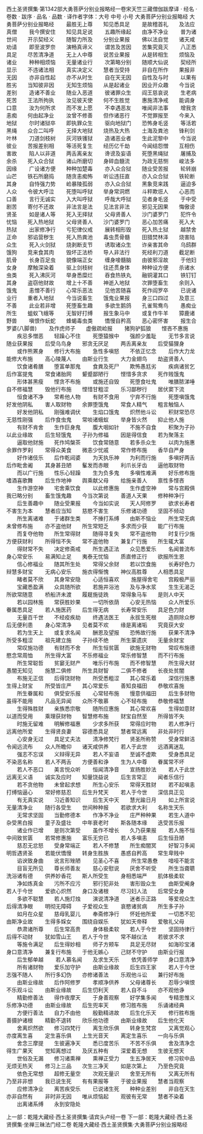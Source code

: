 西土圣贤撰集·第1342部大勇菩萨分别业报略经一卷宋天竺三藏僧伽跋摩译
· 经名 · 卷数 · 跋序
· 品名 · 品数 · 译作者字体：大号 中号 小号
大勇菩萨分别业报略经
大勇菩萨分别业报略经
　　最胜无上尊　　知见悉具足
　　是故稽首礼　　及法应真僧
　　我今撰安住　　知见具足说
　　五趣所缘起　　由净不净业
　　普为诸世间　　开示契经义
　　随智力所及　　分别业果报
　　佛以法自觉　　诸天咸劝请
　　即至波罗奈　　演畅真谛义
　　谓苦及苦因　　苦集究竟灭
　　八正悉具足　　尽苦清净道
　　无上人中尊　　说苦业果报
　　从是转相生　　烦恼及诸业
　　种种相烦恼　　无量诸业行
　　次第略分别　　随顺大仙说
　　契经所显示　　不违诸法相
　　真实决定义　　慧者当受持
　　非自在所作　　果报非无因
　　亦非自性起　　亦不从时生
　　自在天无因　　自性及与时
　　以果有胜劣　　当知彼非因
　　无知生烦恼　　从是起诸业
　　因业开众趣　　今当说差别
　　造诸不善业　　随业入恶道
　　彼诸罪众生　　阎王慈哀说
　　生老病死苦　　王法所拘执
　　汝见彼天使　　何不生胜觉
　　惠施清净戒　　能调身口意
　　汝为何所求　　而不发上愿
　　不幸遇恶友　　唯闻非法事
　　增我贪恚痴　　何由起净业
　　汝曾不修善　　但作诸恶行
　　不觉罪报至　　今来入地狱
　　尔时诸狱卒　　即执罪众生
　　驱向地狱门　　恐怖身毛竖
　　等活若黑绳　　众合二叫呼
　　无择大地狱　　烧热及大热
　　土海及粪池　　锋利剑叶林
　　刀道剑枝树　　灰河铁镬狱
　　造诸恶业者　　生此泥黎中
　　今当说彼业　　苦报差别相
　　等活死复生　　经历亿千劫
　　今闻结怨憎　　互相伤害故
　　陷人以非道　　两舌离亲友
　　谗谤及妄语　　死堕黑绳狱
　　屠捕及余杀　　死入众合狱
　　诸山所磨切　　身碎血髓流
　　为政无慈恻　　峻法多因缘
　　广设诸方便　　种种加楚毒
　　亦入众合狱　　随业受苦报
　　轮转崩山芒　　铁石所磨捣
　　随贪恚痴怖　　听讼违抂直
　　亦入众合狱　　铁轮断其身
　　自恃强力势　　崄暴陵孤弱
　　亦入众合狱　　黑象竞来践
　　逼迫多人众　　令彼大呼泣
　　死堕叫呼狱　　举身常洞燃
　　斗秤欺诳人　　心恶而口善
　　言行无诚实　　入大叫呼狱
　　呼哉大呼狱　　见者身毛竖
　　于中受剧苦　　寄付不还故
　　非法言是法　　见法言非法
　　邪见无因果　　悔傲谤贤圣
　　如是诸人等　　死入无择狱
　　父母贤善人　　沙门婆罗门
　　犯忤令忧恼　　死入热地狱
　　父母贤善人　　沙门婆罗门
　　恶心加苦痛　　死入大热狱
　　出家修净行　　亏犯律仪戒
　　展转相形毁　　死入热土狱
　　越禁舍正命　　邪谄营秽生
　　死入热粪池　　毒虫贯骨髓
　　田猎焚林泽　　烧害陆众生
　　死入火剑狱　　烧剥断支节
　　诱取诸众生　　诈亲害其命
　　乌鸱群饿狗　　竞来食其肉
　　毁坏正法桥　　导人非法行
　　死经利刀道　　截足断肌骨
　　长身百足虫　　貌像端正女
　　缠身唼髓脑　　由彼邪淫故
　　于他妇女身　　摩触深染着
　　驱上剑枝树　　往还贯身体
　　种种设方便　　杀诸水虫类
　　死入沸灰河　　举身悉糜烂
　　吞食热铁丸　　融铜灌其口
　　铁钉钉其身　　盗窃他财故
　　增上十不善　　神逝入地狱
　　次罪堕畜生　　余则入饿鬼
　　恚憎不善行　　心常乐恶法
　　见他苦随喜　　死作阎罗卒
　　已说诸业行　　重者入地狱
　　今当说畜生　　饿鬼业果报
　　身三口四过　　及意三不善
　　此业若非增　　死堕畜生趣
　　多欲生鹅鸽　　孔雀鸳鸯鸟
　　愚痴业所生　　蛆蚁飞蛾等
　　无智好打缚　　报生象马中
　　或复作牛羊　　獐鹿诸野兽
　　嗔恨作蚖蛇　　蜂蝎毒虫类
　　憍慢自矜高　　恶心密怀害
　　报生合罗婆(八脚兽)
　　及作虎师子　　虚傲疏崄报
　　猪狗驴狐狼　　悭吝不惠施
　　疾忌多憎恶　　轻躁心不住
　　死堕猿猴中　　强颜少羞耻
　　无节多言说　　随业获果报
　　后受乌鸟身　　邪贪无厌足
　　两舌离亲友　　后受猫狸身
　　或作熊罴身　　修行大布施
　　急性多嗔怒　　不依正忆念
　　后作大力龙　　能修大布施
　　高心陵蔑人　　由斯业行生
　　大力金翅鸟　　劫盗贤善人
　　饮食诸肴膳　　堕富单那鬼
　　食粪及死尸　　欺怖愚尪劣
　　疾病诸贫乞　　后作富提鬼
　　常食诸胎网　　颦蹙鄙陋行
　　悭惜多贪求　　死作贱饿鬼
　　形体甚黑瘦　　悭贪不布施
　　或施还自毁　　死堕食吐鬼
　　唯膳脓涕唾　　自不修福慧
　　毁他行布施　　悭惜甘粗涩
　　乐习鄙秽行　　居伏窦下流
　　恒食诸不净　　常希他人物
　　有财不食用　　宁弃不行施
　　死堕嗔饿鬼　　好发他阴私
　　害人取财物　　余罪堕饿鬼
　　常食人精气　　粗言触恼人
　　好发他阴私　　刚强难调伏
　　生焰口饿鬼　　炽然他斗讼
　　积财常恐尽　　无慈性刚强
　　后作食虫鬼　　常啖诸蛾蚁
　　举身皆火然　　抑止他人施
　　有财不肯舍　　生作巨身鬼
　　腹大咽如针　　不施不自食
　　积聚为子孙　　以此业缘故
　　后生轻饿鬼　　子孙为修福
　　因是得信食　　若为聚落主
　　逼取他财施　　死作鸠槃茶
　　饮食常随意　　若多杀众生
　　以肉为施惠　　余罪作罗刹
　　常得众美食　　微恚少忧戚
　　常作修布施　　香华自严身
　　好作诸伎乐　　后作乾闼婆
　　为天执乐神　　为利而行施
　　多嗔好两舌　　后作毗舍阇
　　其身甚丑陋　　髼发而赤眼
　　利爪长牙齿　　逼他取财物
　　而以广行施　　性乐心轻躁
　　生为负多鬼　　多嗔性难满
　　好乐修布施　　嗜酒喜歌舞
　　后生作地神　　舆乘献父母
　　给施亲善人　　禀性多悭吝
　　生作游空神　　宅舍乘饮食
　　以此修惠施　　生作虚空神
　　常与宫殿俱　　我已略分别
　　畜生饿鬼趣　　今当次第说
　　善道人天果　　修种种净行
　　后生善趣中　　随业受果报
　　今当如实说　　天人阿修罗
　　欲求长寿者　　不害生为本
　　慧者应当知　　慈愍不害生
　　乐修诸功德　　坚固不倾动
　　所生离诸难　　于诸群生类
　　不捶打系缚　　由斯不恼业
　　所生常无病　　未曾修布施
　　亦不盗他财　　所生常短乏
　　多求而少获　　能广行布施
　　而复夺他物　　所生常得财
　　随得寻复失　　常不盗他物
　　时复行少施　　方便获财利
　　所得恒不失　　常不盗他物
　　兼复广行施　　所生辄大富
　　得财常不失　　决定修斋戒
　　所生遇正法　　众见悉爱乐
　　名闻普流布　　身心常安乐
　　易满知止足　　夷泰无忧恼
　　质直修正行　　欲报所生恩
　　信心修福业　　随其所生处
　　常得父余财　　若以饮食施
　　长寿好色力　　辩慧多财宝
　　无病心安乐　　施衣得惭愧
　　神仪高胜尊　　人相悉具足
　　睹者莫不欣　　其身常安隐
　　心适恒喜欢
　　施屋得舍宅　　宫殿极严丽
　　宝藏悉盈满　　众具随所欲
　　若施井浴池　　及与净水浆
　　生生无渴乏　　所欲常随意
　　桥船济未渡　　履屣施徒跣
　　常得象马车　　是则人中天
　　若以园林施　　常获胜妙果
　　一切所依荫　　心安无热恼
　　众人所爱乐　　眷属悉具足
　　若人施医药　　后生得无病
　　长寿常安乐　　具足色力财
　　无量百千世　　不经疫疾劫
　　终遇法医王　　永拔生死根
　　造厕除众秽　　后无便利患
　　身心常清净　　见者莫不欢
　　缘是离诸垢　　究竟获大安
　　若为生天上　　或复求名闻
　　酬恩及望报　　恐怖故行施
　　获果不清净　　所受多粗涩
　　祖先建立施　　子孙续不绝
　　所生蒙遗庆　　无量余财宝
　　常叹施功德　　有财而不舍
　　所生恒贫匮　　欲施无财物
　　常叹布施德　　愍念常周恤
　　所生得大富　　不乐修福业
　　常乐修智慧　　而不行布施
　　所生常聪哲　　贫窭无财产
　　唯乐行布施　　而不修智慧
　　所生得大财　　愚闇无知见
　　施慧二俱修　　所生具财智
　　二俱不修者　　长夜处贫闇
　　布施无正信　　后得饶财物
　　所受悉粗涩　　其心常乐着
　　深信行施惠　　生得上财宝
　　所受皆庄严　　其心常爱乐
　　善知良福田　　恭敬欢喜施
　　所生眷属和　　俱受安乐报
　　心常轻布施　　慢意供福田
　　后生多财物　　虽得不能用
　　凡品无异闻　　众所不敬慕
　　心不轻布施　　恭敬修福慧
　　生得殊胜财　　亲族悉宗敬
　　随所应惠施　　其心常欢喜
　　生得如意财　　以道而受用
　　乘理获财物　　智慧修布施
　　财宝自然至　　所得皆不失
　　时施无留难　　明解修福惠
　　少求多所获　　常得应时物
　　若人修净行　　远离他所爱
　　生得贤良妻　　容德悉具足
　　慧者常远离　　非处非时行
　　心安身无过　　具足丈夫法
　　清净修梵行　　贤圣所称赞
　　受身常鲜洁　　令闻远流布
　　众人所瞻仰　　诸天咸供养
　　若人于此世　　远酒离迷乱
　　强志不忘误　　义辩得无异
　　若人不妄语　　至诚不虚欺
　　受身悉具足　　不染恶名称
　　若人不两舌　　方便善和诤
　　生为人中尊　　眷属常不坏
　　若人不恶口　　美言悦众听
　　恒闻清净音　　宣扬胜妙法
　　若人于此世　　远离无义语
　　诚实及应时　　知量饶益说
　　后生言常正　　闻者乐信行
　　若不贪他物　　未曾起求想
　　所生心安乐　　常得天胜财
　　若不起嗔恚　　打缚恼逼心
　　常好修慈忍　　后生升梵天
　　若人于今世　　深信具正见
　　有无真实说　　习近善知识
　　后生天中天　　慧光踰日月
　　如上所宣说　　无量清净业
　　随行各受生　　世间种种报
　　若欲求大利　　名称生天乐
　　无常求坚固　　当勤修德本
　　作净不净业　　庄严种种果
　　若生人道中　　杂受黑白报
　　童子及盛壮　　中年衰老时
　　斯各随本缘　　迭受苦乐报
　　诸业作已增　　是则次第受
　　虽作不增长　　久乃获果报
　　若人施不恒　　中间致贫匮
　　若常修惠施　　富乐无穷已
　　若人多嗔恚　　后生恒丑陋
　　慈忍无忿怒　　受身常端正
　　若人不修慧　　所生痴闇冥
　　好智习多闻　　明哲遇贤圣
　　若能伏憍慢　　转身生胜族
　　愚惑自矜高　　常生卑贱中
　　谄谀致身曲　　讹言形矬陋
　　见圣心不喜
　　所生常愚憃　　喑哑不能言
　　目盲无所见　　尊长师善友
　　慈心安慰说　　厌舍不听受
　　所生当聋聩　　洗浴诸有德
　　供养妙香花　　斯人所受生
　　身相悉端严　　肌体极柔软
　　净如炼真金　　污所不应污
　　邪行犯非处　　害形毁众生
　　由斯受阉身　　若人于今世
　　爱欲心炽然　　身口及诸根
　　尽习妇人法　　后常受女身
　　多欲不聪慧　　若人施灯烛
　　演说清净道　　迷者示正路
　　等爱视众生　　后得清净眼
　　明彻无障碍　　子爱视众生
　　哀愍诸贫病　　所生多子孙
　　如月在众星　　慈母乳婴儿
　　奉斋修净行　　怀妊他所爱
　　一切悉不犯　　由斯净业故
　　生得多婇女　　围绕自娱乐
　　犹如天帝释　　爱敬礼父母
　　恭肃诸所尊　　后生常高贵
　　身体极柔软　　若人于今世
　　坚固持律行　　后得不动财
　　犹如雪山王　　若人于今世
　　常不越仪法　　若彼求不求
　　等施令满足　　后生得妙相
　　师子方颊车　　具足无尽财
　　如海珍宝渚　　身口意清净
　　兼复行布施　　于他无嫉心
　　己财不守护　　由斯业行报
　　后生郁单越
　　若人慕名闻　　及求生天乐
　　依凭善师学　　身口意清净
　　所有诸财物　　爱乐加守护
　　由斯业缘故　　后生四王家
　　若人于今世　　志强不随人
　　所行多幻伪　　亦修诸善法
　　乐观他斗讼　　兼行好布施
　　由斯业缘故　　后作阿修罗
　　孝顺净供养　　父母诸尊长
　　忍辱少嗔恨　　不乐观斗讼
　　由斯业缘故　　后生忉利天
　　若人自不斗　　亦不观他诤
　　精勤修善法　　得作夜摩天
　　于身善观察　　好学集多闻
　　专精思惟义　　乐修净功德
　　由斯业缘故　　后生兜率天
　　修习胜布施　　乐诵诸经典
　　方便行善法　　自力不由他
　　殷勤精进故　　后生化乐天
　　修行胜布施　　善摄护诸根
　　精勤不退转　　欣乐他功德
　　由斯业缘故　　后生他化天
　　舍离炽然欲　　修习四梵行
　　离生欣乐俱　　转身生梵宫
　　又离觉观心　　亦度离生喜
　　定生喜乐俱　　上生光音天
　　离定生喜乐　　一向与乐俱
　　舍念三摩提　　生彼遍净天
　　悉已度苦乐　　不苦不乐俱
　　舍及清净念　　得生广果天
　　觉知离想过　　及厌五种有
　　深爱着无想　　生彼无想天
　　世俗及无漏　　修习诸熏禅
　　熏禅正受力　　生五净居天
　　修习软中品　　无烦无热天
　　修习上三品　　次生三净天
　　如是次第上　　乃至色究竟
　　依色无常想　　超修无量空
　　次观无量识　　舍至无所有
　　又离无所有　　乃至非非想
　　我已说生死　　有有果报等
　　于彼业果报　　慧者当观察
　　应修清净业　　离苦疾受乐
　　已说诸生死　　种种业差别
　　非自在天生　　亦非自然有
　　非时非无因　　唯从烦恼起
　　观彼有无常　　慧者不染着
　　出离诸系缚　　永到安隐处

上一部：乾隆大藏经·西土圣贤撰集·请宾头卢经一卷
下一部：乾隆大藏经·西土圣贤撰集·坐禅三昧法门经二卷
乾隆大藏经·西土圣贤撰集·大勇菩萨分别业报略经
